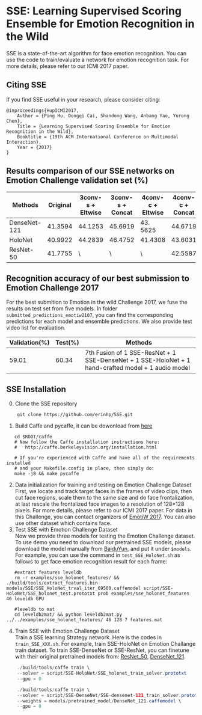 # SSE: Learning Supervised Scoring Ensemble for Emotion Recognition in the Wild
SSE is a state-of-the-art algorithm for face emotion recognition. You can use the code to train/evaluate a network for emotion recognition task. For more details, please refer to our ICMI 2017 paper.
## Citing SSE
If you find SSE useful in your research, please consider citing:
``` 
@inproceedings{HupICMI2017,
    Author = {Ping Hu, Dongqi Cai, Shandong Wang, Anbang Yao, Yurong Chen},
    Title = {Learning Supervised Scoring Ensemble for Emotion Recognition in the Wild},
    Booktitle = {19th ACM International Conference on Multimodal Interaction},
    Year = {2017} 
}
```

## Results comparison of our SSE networks on Emotion Challenge validation set (%)  
  Methods | Original | 3conv-s + Eltwise | 3conv-s + Concat | 4conv-c + Eltwise | 4conv-c + Concat
   ------------- | ------------- | ------------- | ------------- | ------------- | -------------
  DenseNet-121 | 41.3594 | 44.1253 | 45.6919 | 43. 5625 | 44.6719
  HoloNet | 40.9922 | 44.2839 | 46.4752 | 41.4308 | 43.6031
  ResNet-50 | 41.7755 | \ | \ | \ | 42.5587
  
## Recognition accuracy of our best submission to Emotion Challenge 2017   
  For the best submition to Emotion in the wild Challenge 2017, we fuse the results on test set from five models. In folder `submitted_predictions_emotiw2107`, you can find the corresponding predictions for each model and ensemble predictions. We also provide test video list for evaluation.     
  
  Validation(%) | Test(%) |	Methods
  ------------- | ------------- | -------------
  59.01 | 60.34 | 7th Fusion of 1 SSE-ResNet + 1 SSE-DenseNet + 1 SSE-HoloNet + 1 hand-crafted model + 1 audio model

## SSE Installation
0. Clone the SSE repository 
``` 
    git clone https://github.com/erinhp/SSE.git
```
1. Build Caffe and pycaffe, it can be dowonload from [here](https://github.com/BVLC/caffe/) 
```
   cd $ROOT/caffe
   # Now follow the Caffe installation instructions here:
   #   http://caffe.berkeleyvision.org/installation.html

   # If you're experienced with Caffe and have all of the requirements installed
   # and your Makefile.config in place, then simply do:
   make -j8 && make pycaffe
```
2. Data initialization for training and testing on Emotion Challenge Dataset  
   First, we locate and track target faces in the frames of video clips, then cut face regions, scale them to the same size and do face frontalization, at last rescale the frontalized face images to a resolution of 128*128 pixels. For more details, please refer to our ICMI 2017 paper. For data in this Challenge, you can contact organizers of [EmotiW 2017](https://sites.google.com/site/emotiwchallenge/). You can also use other dataset which contains face.
3. Test SSE with Emotion Challenge Dataset  
    Now we provide three models for testing the Emotion Challenge dataset. To use demo you need to download our pretrained SSE models, please download the model manually from [BaiduYun](https://pan.baidu.com/s/1cdJvGi), and put it under `$models`.  
	For example, you can use the command in `test_SSE_HoloNet.sh` as follows to get face emotion recognition result for each frame:
```
   #extract features leveldb
   rm -r examples/sse_holonet_features/ && ./build/tools/extract_features.bin models/SSE/SSE_HoloNet_trval_iter_69500.caffemodel script/SSE-HoloNet/SSE_holonet_test.prototxt prob examples/sse_holonet_features 46 leveldb GPU

   #leveldb to mat
   cd leveldb2mat/ && python leveldb2mat.py ../../examples/sse_holonet_features/ 46 128 7 features.mat
```
4. Train SSE with Emotion Challenge Dataset  
   Train a SSE learning Strategy network. Here is the codes in `train_SSE_XXX.sh`. For example, train SSE-HoloNet on Emotion Challange train dataset. To train SSE-DenseNet or SSE-ResNet, you can finetune with their original pretrained models from: [ResNet_50](https://github.com/KaimingHe/deep-residual-networks), [DenseNet_121](https://github.com/shicai/DenseNet-Caffe). 
```Java
    ./build/tools/caffe train \
    --solver = script/SSE-HoloNet/SSE_holonet_train_solver.prototxt
    --gpu = 0
```  
```Java
    ./build/tools/caffe train \
    --solver = script/SSE-DenseNet/SSE-densenet-121_train_solver.prototxt  \
    --weights = models/pretrained_model/DenseNet_121.caffemodel \
    --gpu = 0 
```    
